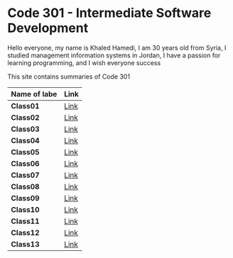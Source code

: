 # Code 301 - Intermediate Software Development

Hello everyone, my name is Khaled Hamedi, I am 30 years old from Syria, I studied management information systems in Jordan, I have a passion for learning programming, and I wish everyone success

This site contains summaries of Code 301

| **Name of labe** | **Link**           |
| ---------------- | ------------------ |
| **Class01**      | [Link](Class01.md) |
| **Class02**      | [Link](Class02.md) |
| **Class03**      | [Link](Class03.md) |
| **Class04**      | [Link](Class04.md) |
| **Class05**      | [Link](Class05.md) |
| **Class06**      | [Link](Class06.md) |
| **Class07**      | [Link](Class07.md) |
| **Class08**      | [Link](Class08.md) |
| **Class09**      | [Link](Class09.md) |
| **Class10**      | [Link](Class10.md) |
| **Class11**      | [Link](Class11.md) |
| **Class12**      | [Link](Class12.md) |
| **Class13**      | [Link](Class13.md) |
